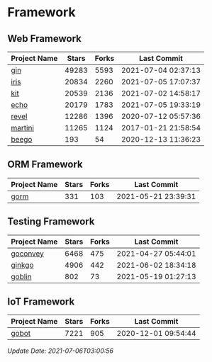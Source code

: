 # Framework

## Web Framework
| Project Name | Stars | Forks | Last Commit |
| ------------ | ----- | ----- | ----------- |
| [gin](https://github.com/gin-gonic/gin) | 49283 | 5593 | 2021-07-04 02:37:13 |
| [iris](https://github.com/kataras/iris) | 20834 | 2260 | 2021-07-05 17:07:37 |
| [kit](https://github.com/go-kit/kit) | 20539 | 2136 | 2021-07-02 14:58:17 |
| [echo](https://github.com/labstack/echo) | 20179 | 1783 | 2021-07-05 19:33:19 |
| [revel](https://github.com/revel/revel) | 12286 | 1396 | 2020-07-12 05:57:36 |
| [martini](https://github.com/go-martini/martini) | 11265 | 1124 | 2017-01-21 21:58:54 |
| [beego](https://github.com/astaxie/beego) | 193 | 54 | 2020-12-13 11:36:23 |

## ORM Framework
| Project Name | Stars | Forks | Last Commit |
| ------------ | ----- | ----- | ----------- |
| [gorm](https://github.com/jinzhu/gorm) | 331 | 103 | 2021-05-21 23:39:31 |

## Testing Framework
| Project Name | Stars | Forks | Last Commit |
| ------------ | ----- | ----- | ----------- |
| [goconvey](https://github.com/smartystreets/goconvey) | 6468 | 475 | 2021-04-27 05:44:01 |
| [ginkgo](https://github.com/onsi/ginkgo) | 4906 | 442 | 2021-06-02 18:34:18 |
| [goblin](https://github.com/franela/goblin) | 802 | 73 | 2021-05-19 01:27:13 |

## IoT Framework
| Project Name | Stars | Forks | Last Commit |
| ------------ | ----- | ----- | ----------- |
| [gobot](https://github.com/hybridgroup/gobot) | 7221 | 905 | 2020-12-01 09:54:44 |

*Update Date: 2021-07-06T03:00:56*